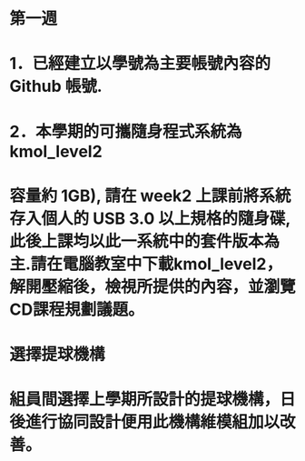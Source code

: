 # 第一週


# 1．已經建立以學號為主要帳號內容的 Github 帳號.

# 2．本學期的可攜隨身程式系統為kmol_level2

# 容量約 1GB), 請在 week2 上課前將系統存入個人的 USB 3.0 以上規格的隨身碟, 此後上課均以此一系統中的套件版本為主.請在電腦教室中下載kmol_level2，解開壓縮後，檢視所提供的內容，並瀏覽CD課程規劃議題。
# 選擇提球機構
# 組員間選擇上學期所設計的提球機構，日後進行協同設計便用此機構維模組加以改善。
